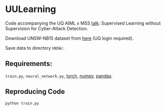# UULearning
Code accompanying the UQ AIML x MSS [talk](https://fb.me/e/1n866e5x8): Supervised Learning without Supervision for Cyber-Attack Detection.

Download UNSW-NB15 dataset from [here](https://uq-my.sharepoint.com/:f:/g/personal/uqjwilt1_uq_edu_au/Et3QOlgWvtdGs72GZysbSfwBc7ImwQfoVzi_hYNQsBk8eg?e=hObv9N) (UQ login required).

Save data to directory ```UNSW/```.


## Requirements:
```train.py```, ```neural_network.py```, [torch](https://pytorch.org/), [numpy](https://numpy.org/), [pandas](https://pandas.pydata.org/).


## Reproducing Code
```
python train.py
```
<!-- ## Using as an sklearn Classifier 
This code can also be used like an sklearn-style classifier to train a neural network classifier using either a fully labelled dataset or two unlabelled datasets. An example usage:
```
import pandas as pd
import numpy as np
from neural_network import PNClassifier

P_train = pd.read_csv('data/P_train.csv')
N_train = pd.read_csv('data/P_train.csv')
X_test = pd.read_csv('data/X_test.csv')
y_test = pd.read_csv('data/y_test.csv')

g = PNClassifier()
g.fit(P_train, N_train)
predictions = g.predict(X_test)
print('Accuracy', (predictions == y_test).mean())
```


```
import pandas as pd
import numpy as np
from neural_network import UUClassifier

U1 = pd.read_csv('data/U1_train.csv')
U2 = pd.read_csv('data/U2_train.csv')
X_test = pd.read_csv('data/X_test.csv')
y_test = pd.read_csv('data/y_test.csv')

g = UUClassifier(pi, theta1, theta2)
g.fit(U1, U2)
predictions = g.predict(X_test)
print('Accuracy', (predictions == y_test).mean())
```
-->
